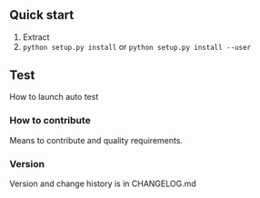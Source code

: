 # <project name>

## Quick start
1. Extract
2. `python setup.py install` or `python setup.py install --user`

## Test
How to launch auto test

### How to contribute
Means to contribute and quality requirements.

### Version
Version and change history is in CHANGELOG.md
